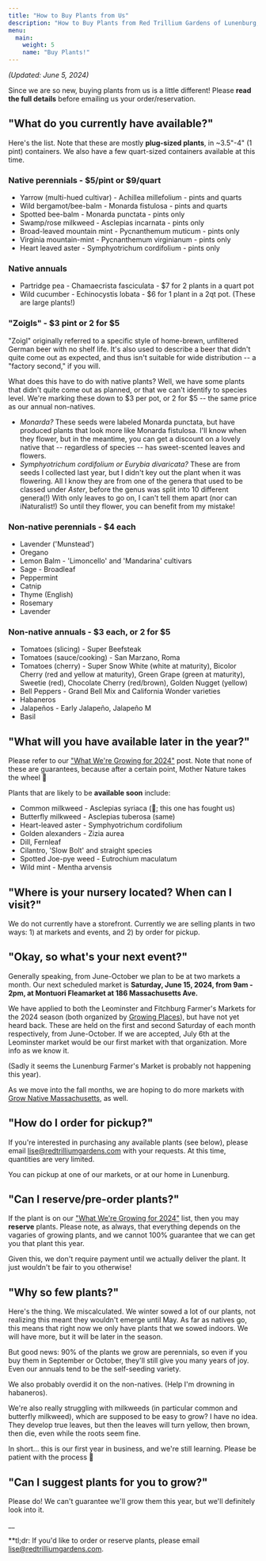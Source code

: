 ```yaml
---
title: "How to Buy Plants from Us"
description: "How to Buy Plants from Red Trillium Gardens of Lunenburg, MA"
menu:
  main:
    weight: 5
    name: "Buy Plants!"
---
```


_(Updated: June 5, 2024)_

Since we are so new, buying plants from us is a little different! Please **read the full details** before emailing us your order/reservation. 

## "What do you currently have available?"

Here's the list. Note that these are mostly **plug-sized plants**, in ~3.5"-4" (1 pint) containers. We also have a few quart-sized containers available at this time.

### Native perennials - $5/pint or $9/quart 
- Yarrow (multi-hued cultivar) - Achillea millefolium - pints and quarts
- Wild bergamot/bee-balm - Monarda fistulosa - pints and quarts
- Spotted bee-balm - Monarda punctata - pints only
- Swamp/rose milkweed - Asclepias incarnata - pints only
- Broad-leaved mountain mint - Pycnanthemum muticum - pints only
- Virginia mountain-mint - Pycnanthemum virginianum - pints only
- Heart leaved aster - Symphyotrichum cordifolium - pints only

### Native annuals
- Partridge pea - Chamaecrista fasciculata - $7 for 2 plants in a quart pot
- Wild cucumber - Echinocystis lobata - $6 for 1 plant in a 2qt pot. (These are large plants!) 

### "Zoigls" - $3 pint or 2 for $5

"Zoigl" originally referred to a specific style of home-brewn, unfiltered German beer with no shelf life. It's also used to describe a beer that didn't quite come out as expected, and thus isn't suitable for wide distribution -- a "factory second," if you will. 

What does this have to do with native plants? Well, we have some plants that didn't quite come out as planned, or that we can't identify to species level. We're marking these down to $3 per pot, or 2 for $5 -- the same price as our annual non-natives.

- _Monarda?_ These seeds were labeled Monarda punctata, but have produced plants that look more like Monarda fistulosa. I'll know when they flower, but in the meantime, you can get a discount on a lovely native that -- regardless of species -- has sweet-scented leaves and flowers.
- _Symphyotrichum cordifolium or Eurybia divaricata?_ These are from seeds I collected last year, but I didn't key out the plant when it was flowering. All I know they are from one of the genera that used to be classed under _Aster_, before the genus was split into 10 different genera(!) With only leaves to go on, I can't tell them apart (nor can iNaturalist!) So until they flower, you can benefit from my mistake! 

### Non-native perennials - $4 each
- Lavender ('Munstead')
- Oregano
- Lemon Balm - 'Limoncello' and 'Mandarina' cultivars
- Sage - Broadleaf
- Peppermint
- Catnip
- Thyme (English)
- Rosemary
- Lavender

### Non-native annuals - $3 each, or 2 for $5
- Tomatoes (slicing) - Super Beefsteak
- Tomatoes (sauce/cooking) - San Marzano, Roma
- Tomatoes (cherry) - Super Snow White (white at maturity), Bicolor Cherry (red and yellow at maturity), Green Grape (green at maturity), Sweetie (red), Chocolate Cherry (red/brown), Golden Nugget (yellow)
- Bell Peppers - Grand Bell Mix and California Wonder varieties
- Habaneros
- Jalapeños - Early Jalapeño, Jalapeño M
- Basil

## "What will you have available later in the year?"

Please refer to our ["What We're Growing for 2024"](/posts/whats-growing-2024/) post. Note that none of these are guarantees, because after a certain point, Mother Nature takes the wheel 🤣

Plants that are likely to be **available soon** include:

- Common milkweed - Asclepias syriaca (🤞; this one has fought us)
- Butterfly milkweed - Asclepias tuberosa (same)
- Heart-leaved aster - Symphyotrichum cordifolium
- Golden alexanders - Zizia aurea
- Dill, Fernleaf
- Cilantro, 'Slow Bolt' and straight species
- Spotted Joe-pye weed - Eutrochium maculatum
- Wild mint - Mentha arvensis

## "Where is your nursery located? When can I visit?"

We do not currently have a storefront. Currently we are selling plants in two ways: 1) at markets and events, and 2) by order for pickup. 

## "Okay, so what's your next event?"

Generally speaking, from June-October we plan to be at two markets a month. Our next scheduled market is **Saturday, June 15, 2024, from 9am - 2pm, at Montuori Fleamarket at 186 Massachusetts Ave.**

We have applied to both the Leominster and Fitchburg Farmer's Markets for the 2024 season (both organized by [Growing Places](https://growingplaces.org/)), but have not yet heard back. These are held on the first and second Saturday of each month respectively, from June-October. If we are accepted, July 6th at the Leominster market would be our first market with that organization. More info as we know it.

(Sadly it seems the Lunenburg Farmer's Market is probably not happening this year).

As we move into the fall months, we are hoping to do more markets with [Grow Native Massachusetts](https://grownativemass.org/), as well. 

## "How do I order for pickup?"

If you're interested in purchasing any available plants (see below), please email [lise@redtrilliumgardens.com](mailto:lise@redtrilliumgardens.com) with your requests. At this time, quantities are very limited. 

You can pickup at one of our markets, or at our home in Lunenburg. 

## "Can I reserve/pre-order plants?"

If the plant is on our ["What We're Growing for 2024"](/posts/whats-growing-2024/) list, then you may **reserve** plants. Please note, as always, that everything depends on the vagaries of growing plants, and we cannot 100% guarantee that we can get you that plant this year.

Given this, we don't require payment until we actually deliver the plant. It just wouldn't be fair to you otherwise!

## "Why so few plants?"

Here's the thing. We miscalculated. We winter sowed a lot of our plants, not realizing this meant they wouldn't emerge until May. As far as natives go, this means that right now we only have plants that we sowed indoors. We will have more, but it will be later in the season. 

But good news: 90% of the plants we grow are perennials, so even if you buy them in September or October, they'll still give you many years of joy. Even our annuals tend to be the self-seeding variety. 

We also probably overdid it on the non-natives. (Help I'm drowning in habaneros).

We're also really struggling with milkweeds (in particular common and butterfly milkweed), which are supposed to be easy to grow? I have no idea. They develop true leaves, but then the leaves will turn yellow, then brown, then die, even while the roots seem fine. 

In short... this is our first year in business, and we're still learning. Please be patient with the process 🙂

## "Can I suggest plants for you to grow?"

Please do! We can't guarantee we'll grow them this year, but we'll definitely look into it.

__

**tl;dr: If you'd like to order or reserve plants, please email [lise@redtrilliumgardens.com](mailto:lise@redtrilliumgardens.com).



